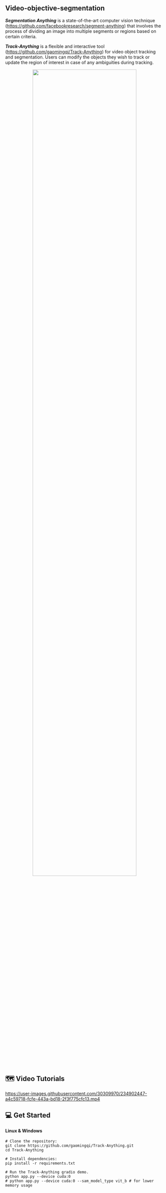 ## Video-objective-segmentation

***Segmentation Anything***  is a state-of-the-art computer vision technique (https://github.com/facebookresearch/segment-anything) that involves the process of dividing an image into multiple segments or regions based on certain criteria. 

***Track-Anything*** is a flexible and interactive tool (https://github.com/gaomingqi/Track-Anything) for video object tracking and segmentation. Users can modify the objects they wish to track or update the region of interest in case of any ambiguities during tracking.

<div align=center>
<img src="./assets/avengers.gif" width="81%"/>
</div>

<!-- ![avengers]() -->


## :world_map: Video Tutorials 

https://user-images.githubusercontent.com/30309970/234902447-a4c59718-fcfe-443a-bd18-2f3f775cfc13.mp4



## :computer: Get Started
#### Linux & Windows
```shell
# Clone the repository:
git clone https://github.com/gaomingqi/Track-Anything.git
cd Track-Anything

# Install dependencies: 
pip install -r requirements.txt

# Run the Track-Anything gradio demo.
python app.py --device cuda:0
# python app.py --device cuda:0 --sam_model_type vit_b # for lower memory usage
```




